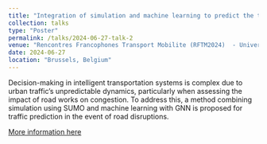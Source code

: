 ```yaml
---
title: "Integration of simulation and machine learning to predict the traffic in the event of disruptions"
collection: talks
type: "Poster"
permalink: /talks/2024-06-27-talk-2
venue: "Rencontres Francophones Transport Mobilite (RFTM2024)  - Université Libre de Bruxelles (ULB)"
date: 2024-06-27
location: "Brussels, Belgium"
---
```


Decision-making in intelligent transportation systems is complex due to urban traffic’s unpredictable dynamics, particularly when assessing the impact of road works on congestion. To address this, a method combining simulation using SUMO and machine learning with GNN is proposed for traffic prediction in the event of road disruptions.

[More information here](https://gitlab.com/alejandro.morales.hern2014/publications_conferences/-/blob/main/RFTM2024/RFTM_ULB_Simulation_forecasting_english.pdf?ref_type=heads)
